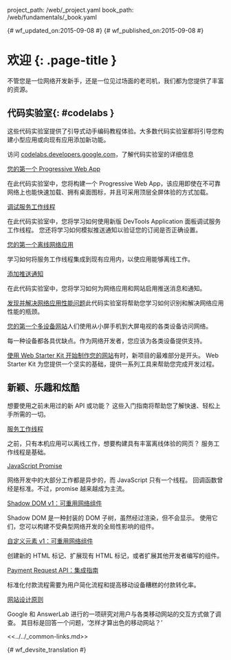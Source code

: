 project_path: /web/_project.yaml
book_path: /web/fundamentals/_book.yaml

{# wf_updated_on:2015-09-08 #}
{# wf_published_on:2015-09-08 #}

# 欢迎 {: .page-title }

不管您是一位网络开发新手，还是一位见过场面的老司机，我们都为您提供了丰富的资源。 


## 代码实验室{: #codelabs }

这些代码实验室提供了引导式动手编码教程体验。大多数代码实验室都将引导您构建小型应用或向现有应用添加新功能。

访问 [codelabs.developers.google.com](https://codelabs.developers.google.com/?cat=Web)，了解代码实验室的详细信息


<div class="attempt-left">
  <a href="codelabs/your-first-pwapp/">
    您的第一个 Progressive Web App
  </a>
  <p>
    在此代码实验室中，您将构建一个 Progressive Web App，该应用即使在不可靠网络上也能快速加载、拥有桌面图标，并且可采用顶层全屏体验的方式加载。</p>



</div>
<div class="attempt-right">
  <a href="codelabs/debugging-service-workers/">
    调试服务工作线程
  </a>
  <p>
    在此代码实验室中，您将学习如何使用新版 DevTools Application 面板调试服务工作线程。
您还将学习如何模拟推送通知以验证您的订阅是否正确设置。</p>


</div>

<div style="clear:both"></div>

<div class="attempt-left">
  <a href="codelabs/offline/">
    您的第一个离线网络应用
  </a>
  <p>
    学习如何将服务工作线程集成到现有应用内，以使应用能够离线工作。</p>


</div>
<div class="attempt-right">
  <a href="codelabs/debugging-service-workers/">
    添加推送通知
  </a>
  <p>
    在此代码实验室中，您将学习如何为网络应用和网站启用推送消息和通知。</p>


</div>

<div style="clear:both"></div>

[发现并解决网络应用性能问题](codelabs/web-perf/)此代码实验室将帮助您学习如何识别和解决网络应用性能的瓶颈。


[您的第一个多设备网站](your-first-multi-screen-site/)人们使用从小屏手机到大屏电视的各类设备访问网络。

每一种设备都各具优缺点。作为网络开发者，您应该为各类设备提供支持。


[使用 Web Starter Kit 开始制作您的网站](web-starter-kit/)有时，新项目的最难部分是开头。
Web Starter Kit 为您提供一个坚实的基础，提供一系列工具来帮助您完成开发过程。




## 新颖、乐趣和炫酷

想要使用之前未用过的新 API 或功能？
这些入门指南将帮助您了解快速、轻松上手所需的一切。


<div class="attempt-left">
  <a href="primers/service-workers">
    服务工作线程
  </a>
  <p>
    之前，只有本机应用可以离线工作，想要构建具有丰富离线体验的网页？
服务工作线程是基础。
  </p>
</div>
<div class="attempt-right">
  <a href="primers/promises">
    JavaScript Promise
  </a>
  <p>
    网络开发中的大部分工作都是异步的，而 JavaScript 只有一个线程。
回调函数曾经是标准。不过，promise 越来越成为主流。
</p>

</div>

<div style="clear:both"></div>

<div class="attempt-left">
  <a href="primers/shadowdom">
    Shadow DOM v1：可重用网络组件
</a>
  <p>
    Shadow DOM 是一种封装的 DOM 子树，虽然经过渲染，但不会显示。
    使用它们，您可以构建不受典型网络开发的全局性影响的组件。
  </p>

</div>
<div class="attempt-right">
  <a href="primers/customelements">
    自定义元素 v1：可重用网络组件
</a>
  <p>
    创建新的 HTML 标记、扩展现有 HTML 标记，或者扩展其他开发者编写的组件。
</p>

</div>

<div style="clear:both"></div>

<div class="attempt-left">
  <a href="primers/payment-request/">
    Payment Request API：集成指南
  </a>
  <p>
    标准化付款流程需要为用户简化流程和提高移动设备糟糕的付款转化率。
</p>

</div>
<div class="attempt-right">
  <a href="principles/">
    网站设计原则
  </a>
  <p>
    Google 和 AnswerLab 进行的一项研究对用户与各类移动网站的交互方式做了调查。
其目标是回答一个问题，‘怎样才算出色的移动网站？’
</p>

</div>

<div style="clear:both"></div>

<<../../_common-links.md>>


{# wf_devsite_translation #}

